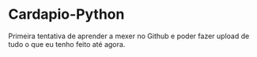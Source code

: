 # Cardapio-Python
Primeira tentativa de aprender a mexer no Github e poder fazer upload de tudo o que eu tenho feito até agora.
